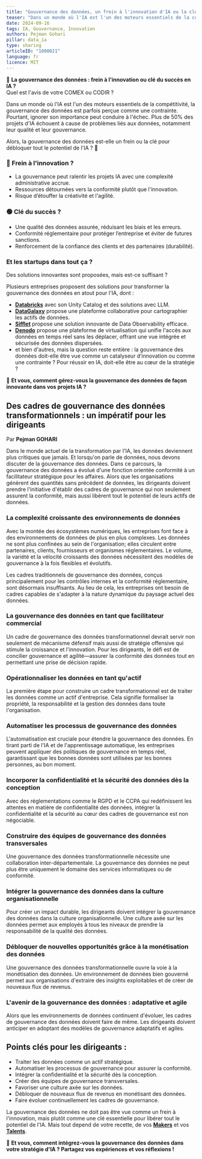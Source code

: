 ```yaml
---
title: "Gouvernance des données, un frein à l'innovation d'IA ou la clé du succès?"
teaser: "Dans un monde où l'IA est l'un des moteurs essentiels de la compétitivité, la gouvernance des données est parfois perçue comme une contrainte. Pourtant, ignorer son importance peut conduire à l'échec. Plus de 50% des projets d'IA échouent à cause de problèmes liés aux données, notamment leur qualité et leur gouvernance."
date: 2024-09-16
tags: IA, Gouvernance, Innovation
authors: Pejman Gohari
pillar: data_ia
type: sharing
articleID: "1000021"
language: fr
licence: MIT
---
```


🚀 **La gouvernance des données : frein à l'innovation ou clé du succès en IA ?**  
Quel est l'avis de votre COMEX ou CODIR ?

Dans un monde où l'IA est l'un des moteurs essentiels de la compétitivité, la gouvernance des données est parfois perçue comme une contrainte. Pourtant, ignorer son importance peut conduire à l'échec. Plus de 50% des projets d'IA échouent à cause de problèmes liés aux données, notamment leur qualité et leur gouvernance.

Alors, la gouvernance des données est-elle un frein ou la clé pour débloquer tout le potentiel de l'IA ? 🤔

### 🔴 Frein à l'innovation ?
- La gouvernance peut ralentir les projets IA avec une complexité administrative accrue.
- Ressources détournées vers la conformité plutôt que l'innovation.
- Risque d’étouffer la créativité et l'agilité.

### 🟢 Clé du succès ?
- Une qualité des données assurée, réduisant les biais et les erreurs.
- Conformité réglementaire pour protéger l’entreprise et éviter de futures sanctions.
- Renforcement de la confiance des clients et des partenaires (durabilité).

### Et les startups dans tout ça ?

Des solutions innovantes sont proposées, mais est-ce suffisant ?

Plusieurs entreprises proposent des solutions pour transformer la gouvernance des données en atout pour l'IA, dont :
- [**Databricks**](https://www.databricks.com) avec son Unity Catalog et des solutions avec LLM.
- [**DataGalaxy**](https://www.datagalaxy.com) propose une plateforme collaborative pour cartographier les actifs de données.
- [**Sifflet**](https://siffletdata.com) propose une solution innovante de Data Observability efficace.
- [**Denodo**](https://www.denodo.com) propose une plateforme de virtualisation qui unifie l'accès aux données en temps réel sans les déplacer, offrant une vue intégrée et sécurisée des données dispersées.
- et bien d'autres, mais la question reste entière : la gouvernance des données doit-elle être vue comme un catalyseur d’innovation ou comme une contrainte ? Pour réussir en IA, doit-elle être au cœur de la stratégie ?

🔑 **Et vous, comment gérez-vous la gouvernance des données de façon innovante dans vos projets IA ?**

## **Des cadres de gouvernance des données transformationnels : un impératif pour les dirigeants**  
Par **Pejman GOHARI**

Dans le monde actuel de la transformation par l'IA, les données deviennent plus critiques que jamais. Et lorsqu'on parle de données, nous devons discuter de la gouvernance des données. Dans ce parcours, la gouvernance des données a évolué d'une fonction orientée conformité à un facilitateur stratégique pour les affaires. Alors que les organisations génèrent des quantités sans précédent de données, les dirigeants doivent prendre l'initiative d'établir des cadres de gouvernance qui non seulement assurent la conformité, mais aussi libèrent tout le potentiel de leurs actifs de données.

### **La complexité croissante des environnements de données**

Avec la montée des écosystèmes numériques, les entreprises font face à des environnements de données de plus en plus complexes. Les données ne sont plus confinées au sein de l'organisation; elles circulent entre partenaires, clients, fournisseurs et organismes réglementaires. Le volume, la variété et la vélocité croissants des données nécessitent des modèles de gouvernance à la fois flexibles et évolutifs.

Les cadres traditionnels de gouvernance des données, conçus principalement pour les contrôles internes et la conformité réglementaire, sont désormais insuffisants. Au lieu de cela, les entreprises ont besoin de cadres capables de s'adapter à la nature dynamique du paysage actuel des données.

### **La gouvernance des données en tant que facilitateur commercial**

Un cadre de gouvernance des données transformationnel devrait servir non seulement de mécanisme défensif mais aussi de stratégie offensive qui stimule la croissance et l'innovation. Pour les dirigeants, le défi est de concilier gouvernance et agilité—assurer la conformité des données tout en permettant une prise de décision rapide.

### **Opérationnaliser les données en tant qu'actif**

La première étape pour construire un cadre transformationnel est de traiter les données comme un actif d'entreprise. Cela signifie formaliser la propriété, la responsabilité et la gestion des données dans toute l'organisation.

### **Automatiser les processus de gouvernance des données**

L'automatisation est cruciale pour étendre la gouvernance des données. En tirant parti de l'IA et de l'apprentissage automatique, les entreprises peuvent appliquer des politiques de gouvernance en temps réel, garantissant que les bonnes données sont utilisées par les bonnes personnes, au bon moment.

### **Incorporer la confidentialité et la sécurité des données dès la conception**

Avec des réglementations comme le RGPD et le CCPA qui redéfinissent les attentes en matière de confidentialité des données, intégrer la confidentialité et la sécurité au cœur des cadres de gouvernance est non négociable.

### **Construire des équipes de gouvernance des données transversales**

Une gouvernance des données transformationnelle nécessite une collaboration inter-départementale. La gouvernance des données ne peut plus être uniquement le domaine des services informatiques ou de conformité.

### **Intégrer la gouvernance des données dans la culture organisationnelle**

Pour créer un impact durable, les dirigeants doivent intégrer la gouvernance des données dans la culture organisationnelle. Une culture axée sur les données permet aux employés à tous les niveaux de prendre la responsabilité de la qualité des données.

### **Débloquer de nouvelles opportunités grâce à la monétisation des données**

Une gouvernance des données transformationnelle ouvre la voie à la monétisation des données. Un environnement de données bien gouverné permet aux organisations d'extraire des insights exploitables et de créer de nouveaux flux de revenus.

### **L'avenir de la gouvernance des données : adaptative et agile**

Alors que les environnements de données continuent d'évoluer, les cadres de gouvernance des données doivent faire de même. Les dirigeants doivent anticiper en adoptant des modèles de gouvernance adaptatifs et agiles.

## **Points clés pour les dirigeants :**
- Traiter les données comme un actif stratégique.
- Automatiser les processus de gouvernance pour assurer la conformité.
- Intégrer la confidentialité et la sécurité dès la conception.
- Créer des équipes de gouvernance transversales.
- Favoriser une culture axée sur les données.
- Débloquer de nouveaux flux de revenus en monétisant des données.
- Faire évoluer continuellement les cadres de gouvernance.

La gouvernance des données ne doit pas être vue comme un frein à l'innovation, mais plutôt comme une clé essentielle pour libérer tout le potentiel de l'IA. Mais tout depend de votre recette, de vos [**Makers**](https://orbii.fr/pillar/makers/) et vos [**Talents**](https://orbii.fr/pillar/talents/).

🔑 **Et vous, comment intégrez-vous la gouvernance des données dans votre stratégie d'IA ? Partagez vos expériences et vos réflexions !**
```